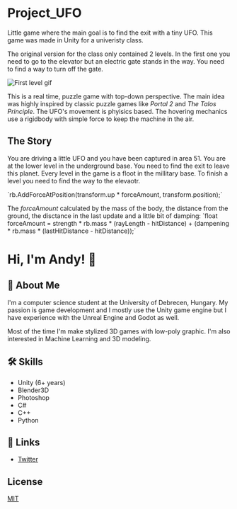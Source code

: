 # Project_UFO
 
Little game where the main goal is to find the exit with a tiny UFO. This game was made in Unity for a univeristy class. 

The original version for the class only contained 2 levels. 
In the first one you need to go to the elevator but an electric gate stands in the way. You need to find a way to turn off the gate.

![First level gif](https://github.com/czanikan/Project-UFO/blob/master/gifs/Level1Cropped.gif)

This is a real time, puzzle game with top-down perspective. The main idea was highly inspired by classic puzzle games like *Portal 2* and *The Talos Principle*. The UFO's movement is phyisics based. The hovering mechanics use a rigidbody with simple force to keep the machine in the air.


## The Story

You are driving a little UFO and you have been captured in area 51. You are at the lower level in the underground base. You need to find the exit to leave this planet. Every level in the game is a floot in the  millitary base. To finish a level you need to find the way to the elevaotr.

´rb.AddForceAtPosition(transform.up * forceAmount, transform.position);´

The *forceAmount* calculated by the mass of the body, the distance from the ground, the disctance in the last update and a little bit of damping:
´float forceAmount = strength * rb.mass * (rayLength - hitDistance) + (dampening * rb.mass * (lastHitDistance - hitDistance));´

# Hi, I'm Andy! 👋


## 🚀 About Me
I'm a computer science student at the University of Debrecen, Hungary.
My passion is game development and I mostly use the Unity game engine but I have experience with the Unreal Engine and Godot as well.

Most of the time I'm make stylized 3D games with low-poly graphic.
I'm also interested in Machine Learning and 3D modeling.

## 🛠 Skills
* Unity (6+ years)
* Blender3D
* Photoshop
* C#
* C++
* Python


## 🔗 Links
* [Twitter](https://twitter.com/goblinatron)
## License

[MIT](https://choosealicense.com/licenses/mit/)





